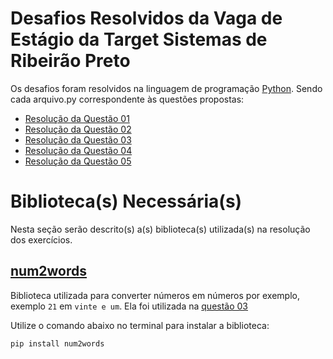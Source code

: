 # **Desafios Resolvidos da Vaga de Estágio da Target Sistemas de Ribeirão Preto**

Os desafios foram resolvidos na linguagem de programação [Python](https://www.python.org/). Sendo cada arquivo.py correspondente às questões propostas:
- [Resolução da Questão 01](questao01.py)
- [Resolução da Questão 02](questao02.py)
- [Resolução da Questão 03](questao03.py)
- [Resolução da Questão 04](questao04.py)
- [Resolução da Questão 05](questao05.py)

# **Biblioteca(s) Necessária(s)**

Nesta seção serão descrito(s) a(s) biblioteca(s) utilizada(s) na resolução dos exercícios.

## **[num2words](https://pypi.org/project/num2words/)**

Biblioteca utilizada para converter números em números por exemplo, exemplo ```21``` em ```vinte e um```. Ela foi utilizada na [questão 03](questao03.py)

Utilize o comando abaixo no terminal para instalar a biblioteca:
```git 
pip install num2words 
```
